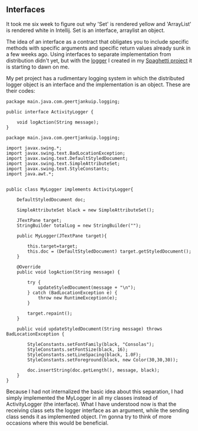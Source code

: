 ## Interfaces 

It took me six week to figure out why 'Set' is rendered yellow and 'ArrayList' is rendered white in Intellij. Set is an interface, arraylist an object.

The idea of an interface as a contract that obligates you to include specific methods with specific arguments and specific return values already sunk in a few weeks ago. Using interfaces to separate implementation from distribution didn't yet, but with the [logger]() I created in my [Spaghetti project]() it is starting to dawn on me.

My pet project has a rudimentary logging system in which the distributed logger object is an interface and the implementation is an object. These are their codes:

```
package main.java.com.geertjankuip.logging;

public interface ActivityLogger {

    void logAction(String message);
}
```
```
package main.java.com.geertjankuip.logging;

import javax.swing.*;
import javax.swing.text.BadLocationException;
import javax.swing.text.DefaultStyledDocument;
import javax.swing.text.SimpleAttributeSet;
import javax.swing.text.StyleConstants;
import java.awt.*;


public class MyLogger implements ActivityLogger{

    DefaultStyledDocument doc;

    SimpleAttributeSet black = new SimpleAttributeSet();

    JTextPane target;
    StringBuilder totalLog = new StringBuilder("");

    public MyLogger(JTextPane target){

        this.target=target;
        this.doc = (DefaultStyledDocument) target.getStyledDocument();
    }

    @Override
    public void logAction(String message) {

        try {
            updateStyledDocument(message + "\n");
        } catch (BadLocationException e) {
            throw new RuntimeException(e);
        }

        target.repaint();
    }

    public void updateStyledDocument(String message) throws BadLocationException {

        StyleConstants.setFontFamily(black, "Consolas");
        StyleConstants.setFontSize(black, 16);
        StyleConstants.setLineSpacing(black, 1.0F);
        StyleConstants.setForeground(black, new Color(30,30,30));

        doc.insertString(doc.getLength(), message, black);
    }
}
```

Because I had not internalized the basic idea about this separation, I had simply implemented the MyLogger in all my classes instead of ActivityLogger (the interface). What I have understood now is that the receiving class sets the logger interface as an argument, while the sending class sends it as implemented object. I'm gonna try to think of more occasions where this would be beneficial.



